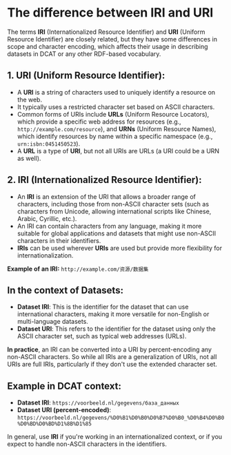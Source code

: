 # The difference between IRI and URI
The terms **IRI** (Internationalized Resource Identifier) and **URI** (Uniform Resource Identifier) are closely related, but they have some differences in scope and character encoding, which affects their usage in describing datasets in DCAT or any other RDF-based vocabulary.

## 1. URI (Uniform Resource Identifier):
- A **URI** is a string of characters used to uniquely identify a resource on the web.
- It typically uses a restricted character set based on ASCII characters.
- Common forms of URIs include **URLs** (Uniform Resource Locators), which provide a specific web address for resources (e.g., `http://example.com/resource`), and **URNs** (Uniform Resource Names), which identify resources by name within a specific namespace (e.g., `urn:isbn:0451450523`).
- A **URL** is a type of **URI**, but not all URIs are URLs (a URI could be a URN as well).

## 2. IRI (Internationalized Resource Identifier):
- An **IRI** is an extension of the URI that allows a broader range of characters, including those from non-ASCII character sets (such as characters from Unicode, allowing international scripts like Chinese, Arabic, Cyrillic, etc.).
- An IRI can contain characters from any language, making it more suitable for global applications and datasets that might use non-ASCII characters in their identifiers.
- **IRIs** can be used wherever **URIs** are used but provide more flexibility for internationalization.

**Example of an IRI:** `http://example.com/资源/数据集`

## In the context of Datasets:
- **Dataset IRI**: This is the identifier for the dataset that can use international characters, making it more versatile for non-English or multi-language datasets.
- **Dataset URI**: This refers to the identifier for the dataset using only the ASCII character set, such as typical web addresses (URLs).

**In practice**, an IRI can be converted into a URI by percent-encoding any non-ASCII characters. So while all IRIs are a generalization of URIs, not all URIs are full IRIs, particularly if they don't use the extended character set.

## Example in DCAT context:
- **Dataset IRI**: `https://voorbeeld.nl/gegevens/база_данных`
- **Dataset URI (percent-encoded)**: `https://voorbeeld.nl/gegevens/%D0%B1%D0%B0%D0%B7%D0%B0_%D0%B4%D0%B0%D0%BD%D0%BD%D1%8B%D1%85`

In general, use **IRI** if you're working in an internationalized context, or if you expect to handle non-ASCII characters in the identifiers.